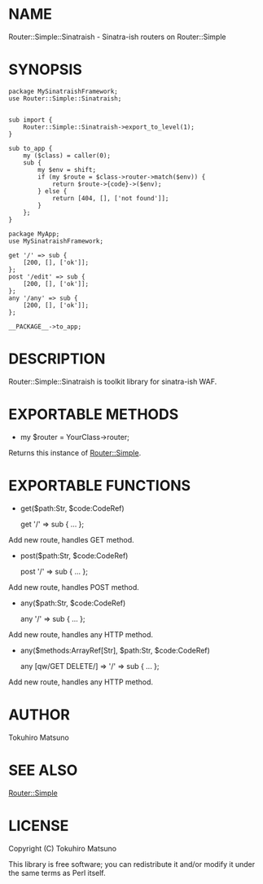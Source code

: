 # NAME

Router::Simple::Sinatraish - Sinatra-ish routers on Router::Simple

# SYNOPSIS

    package MySinatraishFramework;
    use Router::Simple::Sinatraish;
    

    sub import {
        Router::Simple::Sinatraish->export_to_level(1);
    }

    sub to_app {
        my ($class) = caller(0);
        sub {
            my $env = shift;
            if (my $route = $class->router->match($env)) {
                return $route->{code}->($env);
            } else {
                return [404, [], ['not found']];
            }
        };
    }

    package MyApp;
    use MySinatraishFramework;

    get '/' => sub {
        [200, [], ['ok']];
    };
    post '/edit' => sub {
        [200, [], ['ok']];
    };
    any '/any' => sub {
        [200, [], ['ok']];
    };

    __PACKAGE__->to_app;

# DESCRIPTION

Router::Simple::Sinatraish is toolkit library for sinatra-ish WAF.

# EXPORTABLE METHODS

- my $router = YourClass->router;

Returns this instance of [Router::Simple](http://search.cpan.org/perldoc?Router::Simple).

# EXPORTABLE FUNCTIONS

- get($path:Str, $code:CodeRef)

    get '/' => sub { ... };

Add new route, handles GET method.

- post($path:Str, $code:CodeRef)

    post '/' => sub { ... };

Add new route, handles POST method.

- any($path:Str, $code:CodeRef)

    any '/' => sub { ...  };

Add new route, handles any HTTP method.

- any($methods:ArrayRef[Str], $path:Str, $code:CodeRef)

    any [qw/GET DELETE/] => '/' => sub { ...  };

Add new route, handles any HTTP method.

# AUTHOR

Tokuhiro Matsuno <tokuhirom AAJKLFJEF GMAIL COM>

# SEE ALSO

[Router::Simple](http://search.cpan.org/perldoc?Router::Simple)

# LICENSE

Copyright (C) Tokuhiro Matsuno

This library is free software; you can redistribute it and/or modify
it under the same terms as Perl itself.